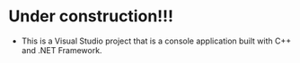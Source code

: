 # Under construction!!!
- This is a Visual Studio project that is a console application built with C++ and .NET Framework.

